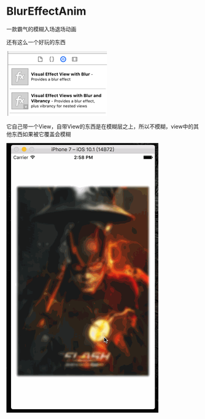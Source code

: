 # BlurEffectAnim
一款霸气的模糊入场退场动画

还有这么一个好玩的东西

![UIVisualEffectView](https://github.com/swordrain/BlurEffectAnim/blob/master/Snip20161207_5.png)

它自己带一个View，自带View的东西是在模糊层之上，所以不模糊，view中的其他东西如果被它覆盖会模糊

![screenshot](https://github.com/swordrain/BlurEffectAnim/blob/master/recording.gif)
